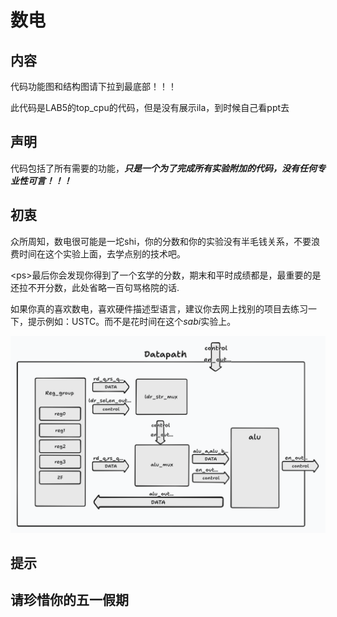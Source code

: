 # 数电

## 内容

代码功能图和结构图请下拉到最底部！！！

此代码是LAB5的top_cpu的代码，但是没有展示ila，到时候自己看ppt去

## 声明
代码包括了所有需要的功能，***只是一个为了完成所有实验附加的代码，没有任何专业性可言！！！***

## 初衷

  众所周知，数电很可能是一坨shi，你的分数和你的实验没有半毛钱关系，不要浪费时间在这个实验上面，去学点别的技术吧。
  
\<ps\>最后你会发现你得到了一个玄学的分数，期末和平时成绩都是，最重要的是还拉不开分数，此处省略一百句骂格院的话.

  如果你真的喜欢数电，喜欢硬件描述型语言，建议你去网上找别的项目去练习一下，提示例如：USTC。而不是花时间在这个*sabi*实验上。


![Contorl unit](Digital/Datapath.png)

  
## 提示 
## 请珍惜你的五一假期

